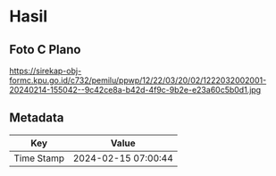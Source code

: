 # Hasil

## Foto C Plano

https://sirekap-obj-formc.kpu.go.id/c732/pemilu/ppwp/12/22/03/20/02/1222032002001-20240214-155042--9c42ce8a-b42d-4f9c-9b2e-e23a60c5b0d1.jpg


## Metadata

| Key        | Value               |
| ---------- | ------------------- |
| Time Stamp | 2024-02-15 07:00:44 |



